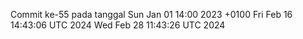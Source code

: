 Commit ke-55 pada tanggal Sun Jan 01 14:00 2023 +0100
Fri Feb 16 14:43:06 UTC 2024
Wed Feb 28 11:43:26 UTC 2024
